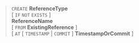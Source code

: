 > `CREATE` **ReferenceType** <br>
      \[ `IF` `NOT` `EXISTS` \] <br>
      **ReferenceName** <br>
      \[ `FROM` **ExistingReference** \] <br>
      \[ `AT` \[ `TIMESTAMP` | `COMMIT` \] **TimestampOrCommit** \]